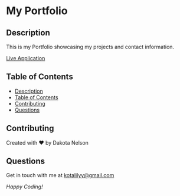 # My Portfolio 

## Description

This is my Portfolio showcasing my projects and contact information.

[Live Application](https://kotalilyy.github.io/My-Portfolio/)

## Table of Contents

  - [Description](#description)
  - [Table of Contents](#table-of-contents)
  - [Contributing](#contributing)
  - [Questions](#questions)

## Contributing 

Created with ❤️ by Dakota Nelson

## Questions

Get in touch with me at kotalilyy@gmail.com 

_Happy Coding!_